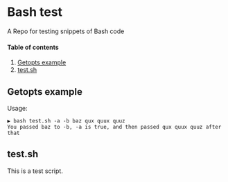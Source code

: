 # Bash test

A Repo for testing snippets of Bash code

#### Table of contents

1. [Getopts example](#getopts-example)
2. [test.sh](#`test-sh`)

## Getopts example

Usage:

~~~ text
▶ bash test.sh -a -b baz qux quux quuz
You passed baz to -b, -a is true, and then passed qux quux quuz after that
~~~

## test.sh

This is a test script.
